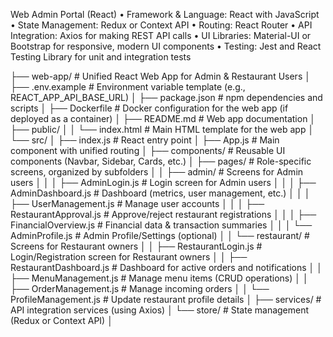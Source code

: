 Web Admin Portal (React)
•	Framework & Language: React with JavaScript
•	State Management: Redux or Context API
•	Routing: React Router
•	API Integration: Axios for making REST API calls
•	UI Libraries: Material-UI or Bootstrap for responsive, modern UI components
•	Testing: Jest and React Testing Library for unit and integration tests


├── web-app/                                        # Unified React Web App for Admin & Restaurant Users
│   ├── .env.example                                # Environment variable template (e.g., REACT_APP_API_BASE_URL)
│   ├── package.json                                # npm dependencies and scripts
│   ├── Dockerfile                                  # Docker configuration for the web app (if deployed as a container)
│   ├── README.md                                   # Web app documentation
│   ├── public/
│   │   └── index.html                              # Main HTML template for the web app
│   └── src/
│       ├── index.js                                # React entry point
│       ├── App.js                                  # Main component with unified routing
│       ├── components/                             # Reusable UI components (Navbar, Sidebar, Cards, etc.)
│       ├── pages/                                  # Role-specific screens, organized by subfolders
│       │   ├── admin/                              # Screens for Admin users
│       │   │   ├── AdminLogin.js                   # Login screen for Admin users
│       │   │   ├── AdminDashboard.js               # Dashboard (metrics, user management, etc.)
│       │   │   ├── UserManagement.js               # Manage user accounts
│       │   │   ├── RestaurantApproval.js           # Approve/reject restaurant registrations
│       │   │   ├── FinancialOverview.js            # Financial data & transaction summaries
│       │   │   └── AdminProfile.js                 # Admin Profile/Settings (optional)
│       │   └── restaurant/                         # Screens for Restaurant owners
│       │       ├── RestaurantLogin.js              # Login/Registration screen for Restaurant owners
│       │       ├── RestaurantDashboard.js          # Dashboard for active orders and notifications
│       │       ├── MenuManagement.js               # Manage menu items (CRUD operations)
│       │       ├── OrderManagement.js              # Manage incoming orders
│       │       └── ProfileManagement.js            # Update restaurant profile details
│       ├── services/                               # API integration services (using Axios)
│       └── store/                                  # State management (Redux or Context API)
│
